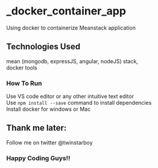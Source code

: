 # _docker_container_app
Using docker to containerize Meanstack application
## Technologies Used
mean (mongodb, expressJS, angular, nodeJS) stack,<br>
docker tools<br>
### How To Run
Use VS code editor or any other intuitive text editor<br>
Use `npm install --save` command to install dependencies<br>
Install docker for windows or Mac
## Thank me later: 
Follow me on twitter @twinstarboy
### Happy Coding Guys!!

